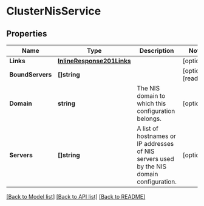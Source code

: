 # ClusterNisService

## Properties

Name | Type | Description | Notes
------------ | ------------- | ------------- | -------------
**Links** | [**InlineResponse201Links**](inline_response_201__links.md) |  | [optional] 
**BoundServers** | **[]string** |  | [optional] [readonly] 
**Domain** | **string** | The NIS domain to which this configuration belongs.  | [optional] 
**Servers** | **[]string** | A list of hostnames or IP addresses of NIS servers used by the NIS domain configuration.  | [optional] 

[[Back to Model list]](../README.md#documentation-for-models) [[Back to API list]](../README.md#documentation-for-api-endpoints) [[Back to README]](../README.md)



